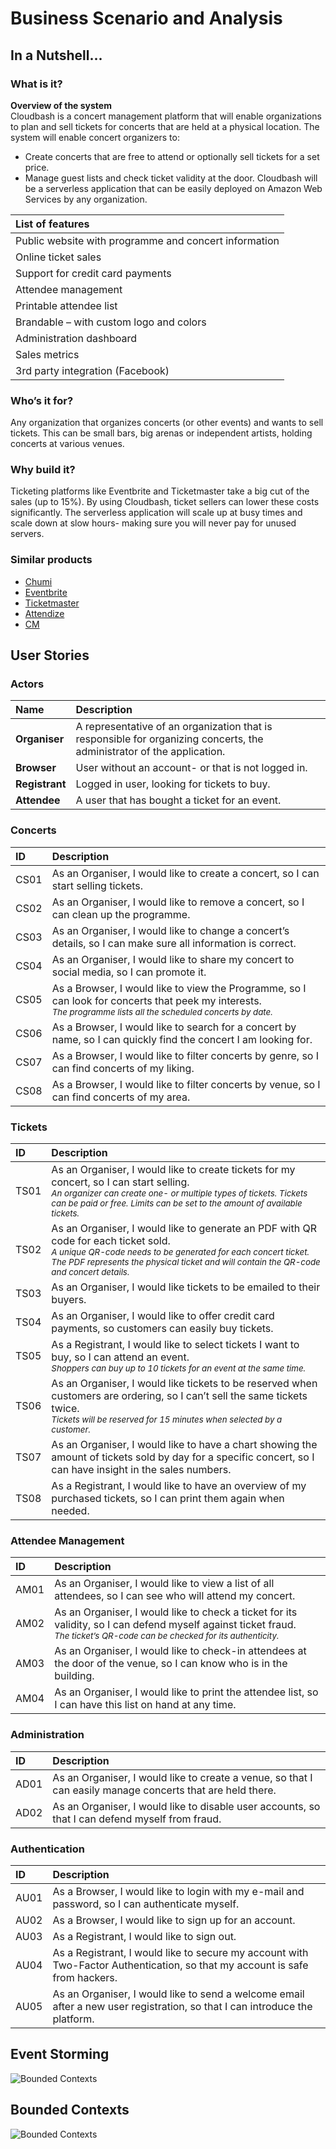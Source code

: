 # Business Scenario and Analysis
## In a Nutshell...
### What is it?
**Overview of the system**<br>
Cloudbash is a concert management platform that will enable organizations to plan and sell tickets for concerts that are held at a physical location. The system will enable concert organizers to:
- Create concerts that are free to attend or optionally sell tickets for a set price.
- Manage guest lists and check ticket validity at the door.
Cloudbash will be a serverless application that can be easily deployed on Amazon Web Services by any organization.

| List of features                                      |
| :---------------------------------------------------- |
| Public website with programme and concert information |
| Online ticket sales                                   |
| Support for credit card payments                      |
| Attendee management                                   |
| Printable attendee list                               |
| Brandable – with custom logo and colors               |
| Administration dashboard                              |
| Sales metrics                                         |
| 3rd party integration (Facebook)                      |


### Who’s it for?
Any organization that organizes concerts (or other events) and wants to sell tickets. This can be small bars, big arenas or independent artists, holding concerts at various venues.

### Why build it?
Ticketing platforms like Eventbrite and Ticketmaster take a big cut of the sales (up to 15%). By using Cloudbash, ticket sellers can lower these costs significantly. The serverless application will scale up at busy times and scale down at slow hours- making sure you will never pay for unused servers.

### Similar products
* [Chumi](https://www.chumi.co/)
* [Eventbrite](https://www.eventbrite.com/)
* [Ticketmaster](https://www.ticketmaster.com/)
* [Attendize](http://www.attendize.com/)
* [CM](https://www.cm.com/)

## User Stories
### Actors

| Name           | Description                                                                                                            |
| :------------- | :--------------------------------------------------------------------------------------------------------------------- |
| **Organiser**  | A representative of an organization that is responsible for organizing concerts, the administrator of the application. |
| **Browser**    | User without an account- or that is not logged in.                                                                     |
| **Registrant** | Logged in user, looking for tickets to buy.                                                                            |
| **Attendee**   | A user that has bought a ticket for an event.                                                                          |

### Concerts
| ID   | Description                                                                                                                                                                       |
| :--- | :-------------------------------------------------------------------------------------------------------------------------------------------------------------------------------- |
| CS01  | As an Organiser, I would like to create a concert, so I can start selling tickets.                                                                                                |
| CS02  | As an Organiser, I would like to remove a concert, so I can clean up the programme.                                                                                               |
| CS03  | As an Organiser, I would like to change a concert’s details, so I can make sure all information is correct.                                                                       |
| CS04  | As an Organiser, I would like to share my concert to social media, so I can promote it.                                                                                           |
| CS05  | As a Browser, I would like to view the Programme, so I can look for concerts that peek my interests. <br><small>*The programme lists all the scheduled concerts by date.*</small> |
| CS06  | As a Browser, I would like to search for a concert by name, so I can quickly find the concert I am looking for.                                                                   |
| CS07  | As a Browser, I would like to filter concerts by genre, so I can find concerts of my liking.                                                                                      |
| CS08  | As a Browser, I would like to filter concerts by venue, so I can find concerts of my area.                                                                                        |

### Tickets
| ID   | Description                                                                                                                                                                                                                                                              |
| :--- | :----------------------------------------------------------------------------------------------------------------------------------------------------------------------------------------------------------------------------------------------------------------------- |
| TS01  | As an Organiser, I would like to create tickets for my concert, so I can start selling. <br> <small> <i> An organizer can create one- or multiple types of tickets. Tickets can be paid or free. Limits can be set to the amount of available tickets. </i></small>      |
| TS02  | As an Organiser, I would like to generate an PDF with QR code for each ticket sold. <br> <small> <i>A unique QR-code needs to be generated for each concert ticket. The PDF represents the physical ticket and will contain the QR-code and concert details.</i></small> |
| TS03  | As an Organiser, I would like tickets to be emailed to their buyers.                                                                                                                                                                                                     |
| TS04  | As an Organiser, I would like to offer credit card payments, so customers can easily buy tickets.                                                                                                                                                                        |
| TS05  | As a Registrant, I would like to select tickets I want to buy, so I can attend an event.<br> <small> <i>Shoppers can buy up to 10 tickets for an event at the same time.</i></small>                                                                                     |
| TS06  | As an Organiser, I would like tickets to be reserved when customers are ordering, so I can’t sell the same tickets twice. <br><small><i>Tickets will be reserved for 15 minutes when selected by a customer.</i></small>                                                 |
| TS07  | As an Organiser, I would like to have a chart showing the amount of tickets sold by day for a specific concert, so I can have insight in the sales numbers.                                                                                                              |
| TS08  | As a Registrant, I would like to have an overview of my purchased tickets, so I can print them again when needed.                                                                                                                                                        |
### Attendee Management
| ID   | Description                                                                                                                                                                                   |
| :--- | :-------------------------------------------------------------------------------------------------------------------------------------------------------------------------------------------- |
| AM01 | As an Organiser, I would like to view a list of all attendees, so I can see who will attend my concert.                                                                                       |
| AM02 | As an Organiser, I would like to check a ticket for its validity, so I can defend myself against ticket fraud. <br><small>*The ticket’s QR-code can be checked for its authenticity.*</small> |
| AM03 | As an Organiser, I would like to check-in attendees at the door of the venue, so I can know who is in the building.                                                                           |
| AM04 | As an Organiser, I would like to print the attendee list, so I can have this list on hand at any time.                                                                                        |

### Administration
| ID   | Description                                                                                                |
| :--- | :--------------------------------------------------------------------------------------------------------- |
| AD01  | As an Organiser, I would like to create a venue, so that I can easily manage concerts that are held there. |
| AD02  | As an Organiser, I would like to disable user accounts, so that I can defend myself from fraud.            |

### Authentication
| ID     | Description                                                                                                                 |
| :----- | :-------------------------------------------------------------------------------------------------------------------------- |
| AU01 | As a Browser, I would like to login with my e-mail and password, so I can authenticate myself.                              |
| AU02 | As a Browser, I would like to sign up for an account.                                                                       |
| AU03 | As a Registrant, I would like to sign out.                                                                                  |
| AU04 | As a Registrant, I would like to secure my account with Two-Factor Authentication, so that my account is safe from hackers. |
| AU05 | As an Organiser, I would like to send a welcome email after a new user registration, so that I can introduce the platform.  |

## Event Storming
![Bounded Contexts](../../assets/images/event_storming.jpg "Bounded Contexts")

## Bounded Contexts
![Bounded Contexts](../../assets/images/bounded_contexts.png "Bounded Contexts")
